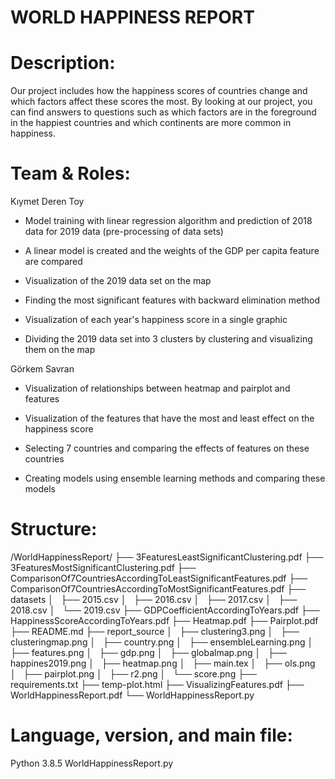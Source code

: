 # WORLD HAPPINESS REPORT
# Description: 
Our project includes how the happiness scores of countries
 change and which factors affect these scores the most. 
By looking at our project, you can find answers to questions
 such as which factors are in the foreground in the happiest
 countries and which continents are more common in happiness.

# Team & Roles: 
Kıymet Deren Toy 
- Model training with linear regression algorithm and prediction of 2018 data for 2019 data (pre-processing of data sets)

- A linear model is created and the weights of the GDP per capita feature are compared

- Visualization of the 2019 data set on the map

- Finding the most significant features with backward elimination method

- Visualization of each year's happiness score in a single graphic

- Dividing the 2019 data set into 3 clusters by clustering and visualizing them on the map

Görkem Savran
- Visualization of relationships between heatmap and pairplot and features

- Visualization of the features that have the most and least effect on the happiness score

- Selecting 7 countries and comparing the effects of features on these countries

- Creating models using ensemble learning methods and comparing these models

# Structure: 
/WorldHappinessReport/
├── 3FeaturesLeastSignificantClustering.pdf
├── 3FeaturesMostSignificantClustering.pdf
├── ComparisonOf7CountriesAccordingToLeastSignificantFeatures.pdf
├── ComparisonOf7CountriesAccordingToMostSignificantFeatures.pdf
├── datasets
│   ├── 2015.csv
│   ├── 2016.csv
│   ├── 2017.csv
│   ├── 2018.csv
│   └── 2019.csv
├── GDPCoefficientAccordingToYears.pdf
├── HappinessScoreAccordingToYears.pdf
├── Heatmap.pdf
├── Pairplot.pdf
├── README.md
├── report_source
│   ├── clustering3.png
│   ├── clusteringmap.png
│   ├── country.png
│   ├── ensembleLearning.png
│   ├── features.png
│   ├── gdp.png
│   ├── globalmap.png
│   ├── happines2019.png
│   ├── heatmap.png
│   ├── main.tex
│   ├── ols.png
│   ├── pairplot.png
│   ├── r2.png
│   └── score.png
├── requirements.txt
├── temp-plot.html
├── VisualizingFeatures.pdf
├── WorldHappinessReport.pdf
└── WorldHappinessReport.py


# Language, version, and main file: 
Python 3.8.5
WorldHappinessReport.py
